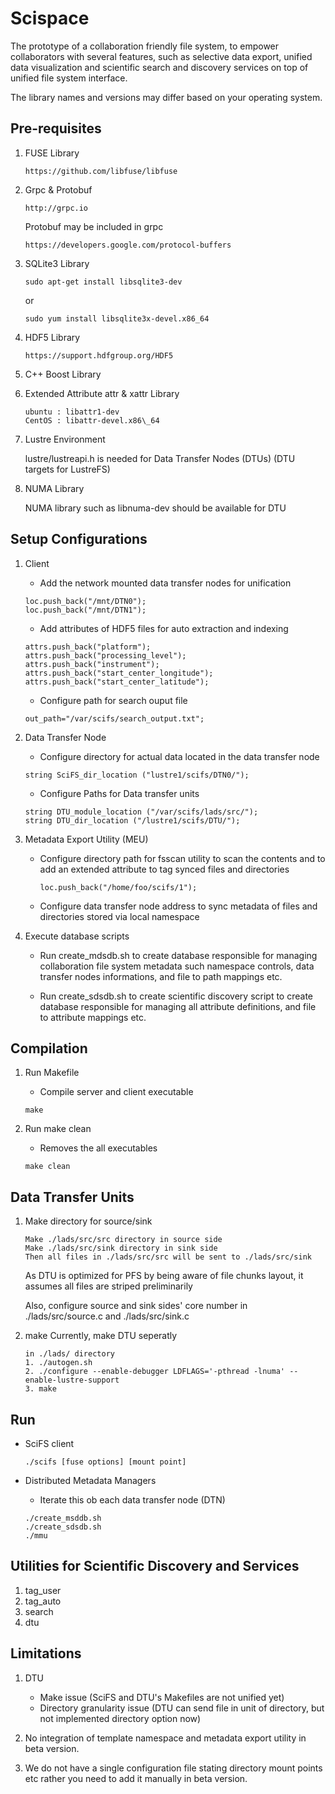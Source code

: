 # Scispace

The prototype of a collaboration friendly file system, to empower collaborators with several features, such as selective data export, unified data visualization and scientific search and discovery services on top of unified file system interface.

The library names and versions may differ based on your operating system. 

Pre-requisites
--------------

1. FUSE Library
   ```
   https://github.com/libfuse/libfuse
   ```
2. Grpc & Protobuf
   ```
   http://grpc.io
   ```
   Protobuf may be included in grpc
   ```
   https://developers.google.com/protocol-buffers
   ```
3. SQLite3 Library
   ``` 
   sudo apt-get install libsqlite3-dev
   ```
   or
   ```
   sudo yum install libsqlite3x-devel.x86_64

   ```
4. HDF5 Library
   ```
   https://support.hdfgroup.org/HDF5

   ```
5. C++ Boost Library

6. Extended Attribute attr & xattr Library
   ```
   ubuntu : libattr1-dev
   CentOS : libattr-devel.x86\_64
   ```
7. Lustre Environment

   lustre/lustreapi.h is needed for Data Transfer Nodes (DTUs) (DTU targets for LustreFS)

8. NUMA Library

   NUMA library such as libnuma-dev should be available for DTU


Setup Configurations
--------------------
1. Client
   
   - Add the network mounted data transfer nodes for unification
   ```
   loc.push_back("/mnt/DTN0");
   loc.push_back("/mnt/DTN1");
   ```
   - Add attributes of HDF5 files for auto extraction and indexing
   ```
   attrs.push_back("platform");
   attrs.push_back("processing_level");
   attrs.push_back("instrument");
   attrs.push_back("start_center_longitude");
   attrs.push_back("start_center_latitude");
   ```

   - Configure path for search ouput file
   ```
   out_path="/var/scifs/search_output.txt";
   ```

2. Data Transfer Node
   
   - Configure directory for actual data located in the data transfer node
   ```
   string SciFS_dir_location ("lustre1/scifs/DTN0/");
   ```
   - Configure Paths for Data transfer units
   ```
   string DTU_module_location ("/var/scifs/lads/src/");
   string DTU_dir_location ("/lustre1/scifs/DTU/");
   ```
3. Metadata Export Utility (MEU)

   - Configure directory path for fsscan utility to scan the contents and to add an extended attribute to tag synced files and directories
     ```
     loc.push_back("/home/foo/scifs/1");
     ```
   - Configure data transfer node address to sync metadata of files and directories stored via local namespace

3. Execute database scripts

   - Run create_mdsdb.sh to create database responsible for managing collaboration file system metadata such namespace controls, data transfer nodes informations, and file to path mappings etc.
   
   - Run create_sdsdb.sh to create scientific discovery script to create database responsible for managing all attribute definitions, and file to attribute mappings etc.
   

Compilation
-----------

1. Run Makefile

   - Compile server and client executable
   ```
   make
   ```

2. Run make clean

   - Removes the all executables
   ```
   make clean
   ```


Data Transfer Units
-------------------

1. Make directory for source/sink
  
   ```
   Make ./lads/src/src directory in source side
   Make ./lads/src/sink directory in sink side
   Then all files in ./lads/src/src will be sent to ./lads/src/sink
   ```

   As DTU is optimized for PFS by being aware of file chunks layout, it assumes all files are striped preliminarily

   Also, configure source and sink sides' core number in ./lads/src/source.c and ./lads/src/sink.c

2. make
   Currently, make DTU seperatly

   ```
   in ./lads/ directory
   1. ./autogen.sh
   2. ./configure --enable-debugger LDFLAGS='-pthread -lnuma' --enable-lustre-support
   3. make
   ```

Run
----
* SciFS client

   ```
   ./scifs [fuse options] [mount point]
   ```

* Distributed Metadata Managers

   - Iterate this ob each data transfer node (DTN)
   ```
   ./create_msddb.sh
   ./create_sdsdb.sh
   ./mmu
   ```

Utilities for Scientific Discovery and Services
-----------------------------------------------
1. tag\_user
2. tag\_auto
3. search
4. dtu

Limitations
-----------

1. DTU
   - Make issue (SciFS and DTU's Makefiles are not unified yet)
   - Directory granularity issue (DTU can send file in unit of directory, but not implemented directory option now)

2. No integration of template namespace and metadata export utility in beta version. 

3. We do not have a single configuration file stating directory mount points etc rather you need to add it manually in beta version. 
